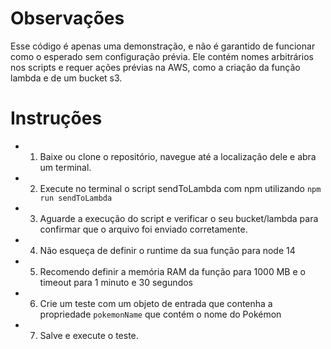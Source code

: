 # Observações
Esse código é apenas uma demonstração, e não é garantido de funcionar como o esperado sem configuração prévia. Ele contém nomes arbitrários nos scripts e requer ações prévias na AWS, como a criação da função lambda e de um bucket s3. 

# Instruções
* 1. Baixe ou clone o repositório, navegue até a localização dele e abra um terminal.
* 2. Execute no terminal o script sendToLambda com npm utilizando `npm run sendToLambda`
* 3. Aguarde a execução do script e verificar o seu bucket/lambda para confirmar que o arquivo foi enviado corretamente.
* 4. Não esqueça de definir o runtime da sua função para node 14
* 5. Recomendo definir a memória RAM da função para 1000 MB e o timeout para 1 minuto e 30 segundos
* 6. Crie um teste com um objeto de entrada que contenha a propriedade `pokemonName` que contém o nome do Pokémon
* 7. Salve e execute o teste.

